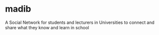 madib
=====

A Social Network for students and lecturers in Universities to connect and share what they know and learn in school

